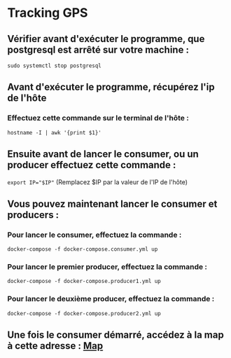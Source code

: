 # Tracking GPS

## Vérifier avant d'exécuter le programme, que postgresql est arrêté sur votre machine :
`sudo systemctl stop postgresql`

## Avant d'exécuter le programme, récupérez l'ip de l'hôte

### Effectuez cette commande sur le terminal de l'hôte : 
`hostname -I | awk '{print $1}'`


## Ensuite avant de lancer le consumer, ou un producer effectuez cette commande : 
`export IP="$IP"`
(Remplacez $IP par la valeur de l'IP de l'hôte)


## Vous pouvez maintenant lancer le consumer et producers : 

### Pour lancer le consumer, effectuez la commande  : 
`docker-compose -f docker-compose.consumer.yml up`

### Pour lancer le premier producer, effectuez la commande : 
`docker-compose -f docker-compose.producer1.yml up`

### Pour lancer le deuxième producer, effectuez la commande : 
`docker-compose -f docker-compose.producer2.yml up`

## Une fois le consumer démarré, accédez à la map à cette adresse : [Map](http://localhost:3000)
